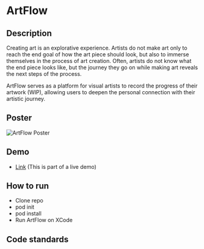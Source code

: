 # ArtFlow

## Description

Creating art is an explorative experience. Artists do not make art only to reach the end goal of how the art piece should look, but also to immerse themselves in the process of art creation. Often, artists do not know what the end piece looks like, but the journey they go on while making art reveals the next steps of the process.

ArtFlow serves as a platform for visual artists to record the progress of their artwork (WIP), allowing users to deepen the personal connection with their artistic journey.

## Poster

![ArtFlow Poster](/Media/Poster.png)

## Demo 

* [Link](https://www.youtube.com/watch?v=K-kqo6bo850) (This is part of a live demo)

## How to run

* Clone repo
* pod init
* pod install
* Run ArtFlow on XCode

## Code standards

